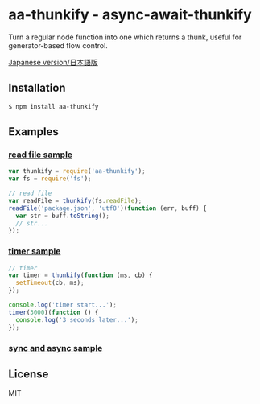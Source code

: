 aa-thunkify - async-await-thunkify
===========

  Turn a regular node function into one which returns a thunk,
  useful for generator-based flow control.

  [Japanese version/日本語版](README_JP.md#aa-thunkify---async-await-thunkify)

Installation
------------

```sh
$ npm install aa-thunkify
```

Examples
--------

### [read file sample](examples/read-file-ex.js)

```js
var thunkify = require('aa-thunkify');
var fs = require('fs');

// read file
var readFile = thunkify(fs.readFile);
readFile('package.json', 'utf8')(function (err, buff) {
  var str = buff.toString();
  // str...
});
```

### [timer sample](examples/timer-ex.js)

```js
// timer
var timer = thunkify(function (ms, cb) {
  setTimeout(cb, ms);
});

console.log('timer start...');
timer(3000)(function () {
  console.log('3 seconds later...');
});
```

### [sync and async sample](examples/sync-async-ex.js)

License
-------

  MIT
